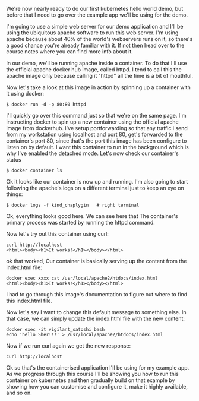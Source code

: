 We're now nearly ready to do our first kubernetes hello world demo, but before that I need to go over the example app we'll be using for the demo.

I'm going to use a simple web server for our demo application and I'll be using the ubiquitous apache software to run this web server. I'm using apache because about 40% of the world's webservers runs on it, so there's a good chance you're already familiar with it. If not then head over to the course notes where you can find more info about it.


In our demo, we'll be running apache inside a container. To do that I'll use the official apache docker hub image, called httpd. I tend to call this the apache image only because calling it "httpd" all the time is a bit of mouthful.

Now let's take a look at this image in action by spinning up a container with it using docker:

```
$ docker run -d -p 80:80 httpd
```

I'll quickly go over this command just so that we're on the same page. I'm instructing docker to spin up a new container using the official apache image from dockerhub. I've setup portforwarding so that any traffic i send from my workstation using localhost and port 80, get's forwarded to the container's port 80, since that's the port this image has been configure to listen on by default. I want this container to run in the background which is why I've enabled the detached mode. Let's now check our container's status


```
$ docker container ls
```

Ok it looks like our container is now up and running. I'm also going to start following the apache's logs on a different terminal just to keep an eye on things:

```
$ docker logs -f kind_chaplygin   # right terminal
```

Ok, everything looks good here. We can see here that The container's primary process was started by running the httpd command.

Now let's try out this container using curl:

```
curl http://localhost
<html><body><h1>It works!</h1></body></html>
```

ok that worked, Our container is basically serving up the content from the index.html file:

```
docker exec xxxx cat /usr/local/apache2/htdocs/index.html
<html><body><h1>It works!</h1></body></html>
```

I had to go through this image's documentation to figure out where to find this index.html file.

Now let's say I want to change this default message to something else. In that case, we can simply update the index.html file with the new content:

``` right terminal
docker exec -it vigilant_satoshi bash
echo 'hello Sher!!!' > /usr/local/apache2/htdocs/index.html
```

Now if we run curl again we get the new response:

```
curl http://localhost
```

Ok so that's the containerised application I'll be using for my example app. As we progress through this course I'll be showing you how to run this container on kubernetes and then gradually build on that example by showing how you can customise and configure it, make it highly available, and so on.



